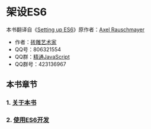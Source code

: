 # 架设ES6 

本书翻译自《[Setting up ES6](https://leanpub.com/setting-up-es6/read)》原作者：[Axel Rauschmayer](https://twitter.com/rauschma)

- 作者：[砖雕艺术家](http://wpa.qq.com/msgrd?v=3&uin=806321554&site=qq&menu=yes) 
- QQ号：806321554 
- QQ群：[精通JavaScript](http://shang.qq.com/wpa/qunwpa?idkey=226270a3946e49c5f321887c845c4328da8b4cf8ca966e17f1dba921a3a5f98c) 
- QQ群号：423136967 

## 本书章节 

### 1. [关于本书](https://brickcarvingartist.github.io/Setting-up-ES6/1.%E5%85%B3%E4%BA%8E%E6%9C%AC%E4%B9%A6) 

### 2. [使用ES6开发](https://brickcarvingartist.github.io/Setting-up-ES6/2.%E4%BD%BF%E7%94%A8ES6%E5%BC%80%E5%8F%91) 
